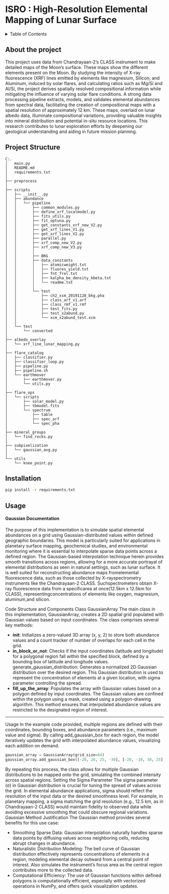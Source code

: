 # ISRO : High-Resolution Elemental Mapping of Lunar Surface

<!-- TABLE OF CONTENTS -->
<details>
    <summary>Table of Contents</summary>
    <ol>
        <li><a href="#about-the-project">About The Project</a></li>
        <li><a href="#project-structure">Project Structure</a></li>
        <li><a href="#installation">Installation</a></li>
        <li><a href="#usage">Usages</a></li>

    </ol>
</details>

<!-- TOC --><a name="about-the-project"></a>
## About the project

This project uses data from Chandrayaan-2’s CLASS instrument to make detailed maps of the Moon’s surface. These maps show the different elements present on the Moon. By studying the intensity of X-ray fluorescence (XRF) lines emitted by elements like magnesium, Silicon, and Aluminum, induced by solar flares, and calculating ratios such as Mg/Si and Al/Si, the project derives spatially resolved compositional information while mitigating the influence of varying solar flare conditions. A strong data processing pipeline extracts, models, and validates elemental abundances from spectral data, facilitating the creation of compositional maps with a spatial resolution of approximately 12 km. These maps, overlaid on lunar albedo data, illuminate compositional variations, providing valuable insights into mineral distribution and potential in-situ resource locations. This research contributes to lunar exploration efforts by deepening our geological understanding and aiding in future mission planning.

<!-- TOC --><a name="project-structure"></a>
## Project Structure
```
C:.
│   main.py
│   README.md
│   requirements.txt
│
├── preprocess
│
├── scripts
│   ├── __init__.py
│   ├── abundance
│   │   └── pipeline
│   │       ├── common_modules.py
│   │       ├── define_xrf_localmodel.py
│   │       ├── fits_utils.py
│   │       ├── fit_optuna.py
│   │       ├── get_constants_xrf_new_V2.py
│   │       ├── get_xrf_lines_V1.py
│   │       ├── get_xrf_lines_V2.py
│   │       ├── parallel.py
│   │       ├── xrf_comp_new_V2.py
│   │       ├── xrf_comp_new_V3.py
│   │       │
│   │       ├── BKG
│   │       ├── data_constants
│   │       │   ├── atomicweight.txt
│   │       │   ├── fluores_yield.txt
│   │       │   ├── fnt_frel.txt
│   │       │   ├── kalpha_be_density_kbeta.txt
│   │       │   └── readme.txt
│   │       │
│   │       └── test
│   │           ├── ch2_xsm_20191128_bkg.pha
│   │           ├── class_arf_v1.arf
│   │           ├── class_rmf_v1.rmf
│   │           ├── test_fits.py
│   │           ├── test_x2abund.py
│   │           └── xcm_x2abund_test.xcm
│   │
│   └── test
│       └── converted
│
├── albedo_overlay
│   └── xrf_line_lunar_mapping.py
│
├── flare_catalog
│   ├── classifier.py
│   ├── classifier_loop.py
│   ├── pipeline.py
│   ├── pipeline.sh
│   └── earthmover
│       ├── earthmover.py
│       └── utils.py
│
├── flare_ops
│   └── scripts
│       ├── solar_model.py
│       ├── tbmodel.fits
│       └── spectrum
│           ├── table
│           ├── spec_arf
│           └── spec_pha
│
├── mineral_groups
│   └── find_rocks.py
│
├── subpixelization
│   └── gaussian_avg.py
│
└── utils
    └── knee_point.py

```

<!-- TOC --><a name="installation"></a>
## Installation

```bash
pip install -r requirements.txt
```
## Usage
#### Gaussian Documentation
The purpose of this implementation is to simulate spatial elemental abundances on a grid using Gaussian-distributed values within defined geographic boundaries. This model is particularly suited for applications in planetary surface mapping, geochemical studies, and environmental monitoring where it is essential to interpolate sparse data points across a defined region. The Gaussian-based interpolation technique herein provides smooth transitions across regions, allowing for a more accurate portrayal of elemental distributions as seen in natural settings, such as lunar surface.
It is well suited for reconstructing abundance maps fromelemental fluorescence data, such as those collected by X-rayspectrometry instruments like the Chandrayaan-2 CLASS. Suchspectrometers obtain X-ray fluorescence data from a specificarea at once(12.5km x 12.5km for CLASS),  representingconcentrations of elements like oxygen, magnesium, aluminum,and silicon.

Code Structure and Components
Class GaussianArray
The main class in this implementation, GaussianArray, creates a 2D spatial grid populated with Gaussian values based on input coordinates. The class comprises several key methods:
- **__init__**: Initializes a zero-valued 3D array (x, y, 2) to store both abundance values and a count tracker of number of overlaps for each cell in the grid.
- **in_block_or_not**: Checks if the input coordinates (latitude and longitude) for a polygonal region fall within the specified block, defined by a bounding box of latitude and longitude values.
generate_gaussian_distribution: Generates a normalized 2D Gaussian distribution over the desired region. This Gaussian distribution is used to represent the concentration of elements at a given location, with sigma parameter controlling the spread. 
- **fill_up_the_array**: Populates the array with Gaussian values based on a polygon defined by input coordinates. The Gaussian values are confined within the polygon using a mask, created using a polygon-drawing algorithm. This method ensures that interpolated abundance values are restricted to the designated region of interest.
---
Usage 
In the example code provided, multiple regions are defined with their coordinates, bounding boxes, and abundance parameters (i.e., maximum value and sigma). By calling add_gaussian_box for each region, the model iteratively updates the grid with interpolated abundance values, visualizing each addition on demand.
```Python
gaussian_array = GaussianArray(grid_size=64)
gaussian_array.add_gaussian_box([-20, 20, 25, -30], [-20, -10, 30, 25], [-100, 100, 100, -100], [-100, -100, 100, 100], 1, sigma=5, plot=True)
```
By repeating this process, the class allows for multiple Gaussian distributions to be mapped onto the grid, simulating the combined intensity across spatial regions.
Setting the Sigma Parameter
The sigma parameter (σ) in Gaussian distribution is crucial for tuning the spread of values across the grid. In elemental abundance applications, sigma should reflect the resolution of the input data or the desired smoothness level. For example, in planetary mapping, a sigma matching the grid resolution (e.g., 12.5 km, as in Chandrayaan-2 CLASS) would maintain fidelity to observed data while avoiding excessive smoothing that could obscure regional variations.
Gaussian Method Justification
The Gaussian method provides several benefits for this use case:
- Smoothing Sparse Data: Gaussian interpolation naturally handles sparse data points by diffusing values across neighboring cells, reducing abrupt changes in abundance.
- Naturalistic Distribution Modeling: The bell curve of Gaussian distribution effectively represents concentrations of elements in a region, modeling elemental decay outward from a central point of interest. Also simulates the instrument’s focus area as the central region contributes more to the collected data.
- Computational Efficiency: The use of Gaussian functions within defined polygons is computationally efficient, especially with vectorized operations in NumPy, and offers quick visualization updates.

